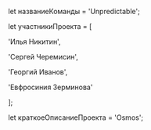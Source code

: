 let названиеКоманды = 'Unpredictable';

let участникиПроекта = [ 

   'Илья Никитин', 
   
   'Сергей Черемисин', 
   
   'Георгий Иванов', 
   
   'Евфросиния Зерминова'
   
];

let краткоеОписаниеПроекта = 'Osmos';
